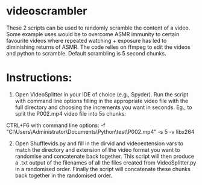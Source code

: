 # videoscrambler

These 2 scripts can be used to randomly scramble the content of a video. Some example uses would be to overcome ASMR immunity to certain favourite videos where repeated watching + exposure has led to diminishing returns of ASMR. The code relies on ffmpeg to edit the videos and python to scramble. Default scrambling is 5 second chunks.

# Instructions:

1) Open VideoSplitter in your IDE of choice (e.g., Spyder). Run the script with command line options filling in the appropriate video file with the full directory and choosing the increments you want in seconds. Eg., to split the P002.mp4 video file into 5s chunks:

CTRL+F6 with command line options:
-f "C:\Users\Administrator\Documents\Python\test\P002.mp4" -s 5 -v libx264 

2) Open Shufflevids.py and fill in the dirvid and videoextension vars to match the directory and extension of the video format you want to randomise and concatenate back together. This script will then produce a .txt output of the filenames of all the files created from VideoSplitter.py in a randomised order. Finally the script will concatenate these chunks back together in the randomised order.
